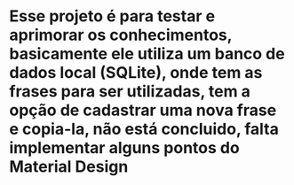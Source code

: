 # Esse projeto é para testar e aprimorar os conhecimentos, basicamente ele utiliza um banco de dados local (SQLite), onde tem as frases para ser utilizadas, tem a opção de cadastrar uma nova frase e copia-la, não está concluido, falta implementar alguns pontos do Material Design
